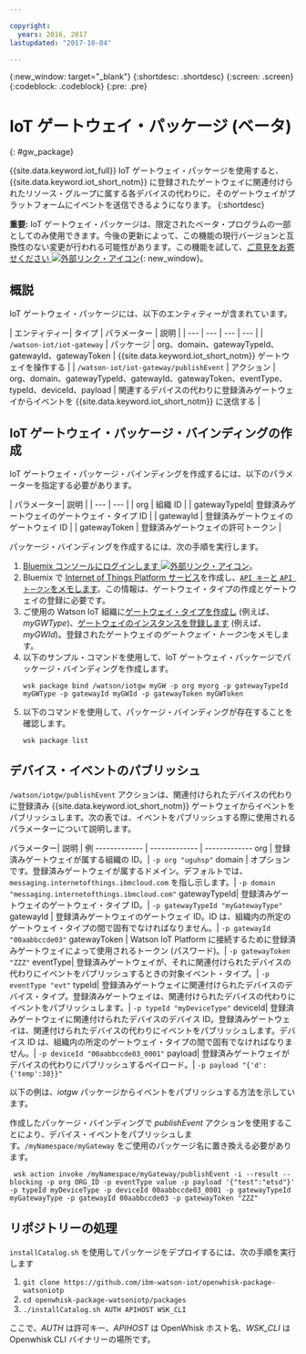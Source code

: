 ```yaml
---

copyright:
  years: 2016, 2017
lastupdated: "2017-10-04"

---
```


{:new_window: target="\_blank"}
{:shortdesc: .shortdesc}
{:screen: .screen}
{:codeblock: .codeblock}
{:pre: .pre}

# IoT ゲートウェイ・パッケージ (ベータ)
{: #gw_package}

{{site.data.keyword.iot_full}} IoT ゲートウェイ・パッケージを使用すると、{{site.data.keyword.iot_short_notm}} に登録されたゲートウェイに関連付けられたリソース・グループに属する各デバイスの代わりに、そのゲートウェイがプラットフォームにイベントを送信できるようになります。
{:shortdesc}

**重要:** IoT ゲートウェイ・パッケージは、限定されたベータ・プログラムの一部としてのみ使用できます。今後の更新によって、この機能の現行バージョンと互換性のない変更が行われる可能性があります。この機能を試して、[ご意見をお寄せください ![外部リンク・アイコン](../../../icons/launch-glyph.svg)](https://developer.ibm.com/answers/smart-spaces/17/internet-of-things.html){: new_window}。

## 概説

IoT ゲートウェイ・パッケージには、以下のエンティティーが含まれています。

| エンティティー| タイプ | パラメーター | 説明
|
| --- | --- | --- | --- |
| `/watson-iot/iot-gateway` | パッケージ | org、domain、gatewayTypeId、gatewayId、gatewayToken | {{site.data.keyword.iot_short_notm}} ゲートウェイを操作する |
| `/watson-iot/iot-gateway/publishEvent` | アクション | org、domain、gatewayTypeId、gatewayId、gatewayToken、eventType、typeId、deviceId、payload | 関連するデバイスの代わりに登録済みゲートウェイからイベントを {{site.data.keyword.iot_short_notm}} に送信する |

## IoT ゲートウェイ・パッケージ・バインディングの作成
IoT ゲートウェイ・パッケージ・バインディングを作成するには、以下のパラメーターを指定する必要があります。

| パラメーター|  説明
|
| --- | ---  |
| org | 組織 ID |
|  gatewayTypeId| 登録済みゲートウェイのゲートウェイ・タイプ ID |
| gatewayId | 登録済みゲートウェイのゲートウェイ ID |
| gatewayToken | 登録済みゲートウェイの許可トークン |


パッケージ・バインディングを作成するには、次の手順を実行します。  
1. [Bluemix コンソールにログインします ![外部リンク・アイコン](../../../icons/launch-glyph.svg)](https://console.ng.bluemix.net/)。
2. Bluemix で [Internet of Things Platform サービス](https://console.bluemix.net/docs/services/IoT/index.html)を作成し、[`API キー`と `API トークン`をメモします](https://console.bluemix.net/docs/services/IoT/platform_authorization.html#connecting-applications)。この情報は、ゲートウェイ・タイプの作成とゲートウェイの登録に必要です。
3. ご使用の Watson IoT 組織に[ゲートウェイ・タイプを作成し](https://console.bluemix.net/docs/services/IoT/gateways/dashboard.html) (例えば、*myGWType*)、[ゲートウェイのインスタンスを登録します](https://console.bluemix.net/docs/services/IoT/gateways/dashboard.html) (例えば、*myGWId*)。登録されたゲートウェイの*ゲートウェイ・トークン*をメモします。
4. 以下のサンプル・コマンドを使用して、IoT ゲートウェイ・パッケージでパッケージ・バインディングを作成します。
   ```
   wsk package bind /watson/iotgw myGW -p org myorg -p gatewayTypeId myGWType -p gatewayId myGWId -p gatewayToken myGWToken
   ```
5. 以下のコマンドを使用して、パッケージ・バインディングが存在することを確認します。  
   ```
   wsk package list
   ```

## デバイス・イベントのパブリッシュ

`/watson/iotgw/publishEvent` アクションは、関連付けられたデバイスの代わりに登録済み {{site.data.keyword.iot_short_notm}} ゲートウェイからイベントをパブリッシュします。次の表では、イベントをパブリッシュする際に使用されるパラメーターについて説明します。  

パラメーター|  説明
| 例
------------- | ------------- | -------------
org | 登録済みゲートウェイが属する組織の ID。| `-p org "uguhsp"`
domain | オプションです。登録済みゲートウェイが属するドメイン。デフォルトでは、`messaging.internetofthings.ibmcloud.com` を指し示します。| `-p domain "messaging.internetofthings.ibmcloud.com"`
 gatewayTypeId| 登録済みゲートウェイのゲートウェイ・タイプ ID。| `-p gatewayTypeId "myGatewayType"`
gatewayId | 登録済みゲートウェイのゲートウェイ ID。ID は、組織内の所定のゲートウェイ・タイプの間で固有でなければなりません。| `-p gatewayId "00aabbccde03"`
gatewayToken | Watson IoT Platform に接続するために登録済みゲートウェイによって使用されるトークン (パスワード)。| `-p gatewayToken "ZZZ"`
eventType| 登録済みゲートウェイが、それに関連付けられたデバイスの代わりにイベントをパブリッシュするときの対象イベント・タイプ。| `-p eventType "evt"`
typeId| 登録済みゲートウェイに関連付けられたデバイスのデバイス・タイプ。登録済みゲートウェイは、関連付けられたデバイスの代わりにイベントをパブリッシュします。| `-p typeId "myDeviceType"`
 deviceId| 登録済みゲートウェイに関連付けられたデバイスのデバイス ID。登録済みゲートウェイは、関連付けられたデバイスの代わりにイベントをパブリッシュします。デバイス ID は、組織内の所定のゲートウェイ・タイプの間で固有でなければなりません。| `-p deviceId "00aabbccde03_0001"`
payload| 登録済みゲートウェイがデバイスの代わりにパブリッシュするペイロード。| `-p payload "{'d':{'temp':38}}"`


以下の例は、*iotgw* パッケージからイベントをパブリッシュする方法を示しています。

作成したパッケージ・バインディングで *publishEvent* アクションを使用することにより、デバイス・イベントをパブリッシュします。`/myNamespace/myGateway` をご使用のパッケージ名に置き換える必要があります。

 ```
  wsk action invoke /myNamespace/myGateway/publishEvent -i --result --blocking -p org ORG_ID -p eventType value -p payload '{"test":"etsd"}' -p typeId myDeviceType -p deviceId 00aabbccde03_0001 -p gatewayTypeId myGatewayType -p gatewayId 00aabbccde03 -p gatewayToken "ZZZ"
 ```

 ## リポジトリーの処理

`installCatalog.sh` を使用してパッケージをデプロイするには、次の手順を実行します
1. `git clone https://github.com/ibm-watson-iot/openwhisk-package-watsoniotp`
2. `cd openwhisk-package-watsoniotp/packages`
3. `./installCatalog.sh AUTH APIHOST WSK_CLI`

ここで、*AUTH* は許可キー、*APIHOST* は OpenWhisk ホスト名、*WSK_CLI* は Openwhisk CLI バイナリーの場所です。
